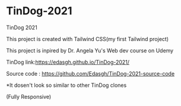 # TinDog-2021

TinDog 2021

This project is created with Tailwind CSS(my first Tailwind project)

This project is inpired by Dr. Angela Yu's Web dev course on Udemy


TinDog link:https://edasgh.github.io/TinDog-2021/

Source code : https://github.com/Edasgh/TinDog-2021-source-code

*It dosen't look so similar to other TinDog clones

(Fully Responsive)

